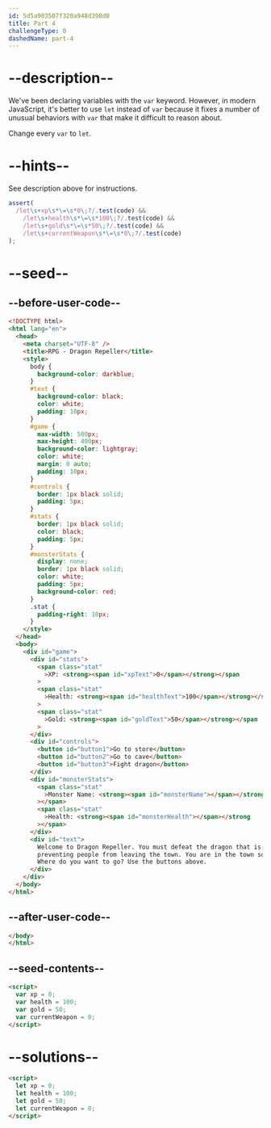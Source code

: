 ```yaml
---
id: 5d5a903507f328a948d398d0
title: Part 4
challengeType: 0
dashedName: part-4
---
```


# --description--

We've been declaring variables with the `var` keyword. However, in modern JavaScript, it's better to use `let` instead of `var` because it fixes a number of unusual behaviors with `var` that make it difficult to reason about.

Change every `var` to `let`.

# --hints--

See description above for instructions.

```js
assert(
  /let\s+xp\s*\=\s*0\;?/.test(code) &&
    /let\s+health\s*\=\s*100\;?/.test(code) &&
    /let\s+gold\s*\=\s*50\;?/.test(code) &&
    /let\s+currentWeapon\s*\=\s*0\;?/.test(code)
);
```

# --seed--

## --before-user-code--

```html
<!DOCTYPE html>
<html lang="en">
  <head>
    <meta charset="UTF-8" />
    <title>RPG - Dragon Repeller</title>
    <style>
      body {
        background-color: darkblue;
      }
      #text {
        background-color: black;
        color: white;
        padding: 10px;
      }
      #game {
        max-width: 500px;
        max-height: 400px;
        background-color: lightgray;
        color: white;
        margin: 0 auto;
        padding: 10px;
      }
      #controls {
        border: 1px black solid;
        padding: 5px;
      }
      #stats {
        border: 1px black solid;
        color: black;
        padding: 5px;
      }
      #monsterStats {
        display: none;
        border: 1px black solid;
        color: white;
        padding: 5px;
        background-color: red;
      }
      .stat {
        padding-right: 10px;
      }
    </style>
  </head>
  <body>
    <div id="game">
      <div id="stats">
        <span class="stat"
          >XP: <strong><span id="xpText">0</span></strong></span
        >
        <span class="stat"
          >Health: <strong><span id="healthText">100</span></strong></span
        >
        <span class="stat"
          >Gold: <strong><span id="goldText">50</span></strong></span
        >
      </div>
      <div id="controls">
        <button id="button1">Go to store</button>
        <button id="button2">Go to cave</button>
        <button id="button3">Fight dragon</button>
      </div>
      <div id="monsterStats">
        <span class="stat"
          >Monster Name: <strong><span id="monsterName"></span></strong
        ></span>
        <span class="stat"
          >Health: <strong><span id="monsterHealth"></span></strong
        ></span>
      </div>
      <div id="text">
        Welcome to Dragon Repeller. You must defeat the dragon that is
        preventing people from leaving the town. You are in the town square.
        Where do you want to go? Use the buttons above.
      </div>
    </div>
  </body>
</html>
```

## --after-user-code--

```html
</body>
</html>
```

## --seed-contents--

```html
<script>
  var xp = 0;
  var health = 100;
  var gold = 50;
  var currentWeapon = 0;
</script>
```

# --solutions--

```html
<script>
  let xp = 0;
  let health = 100;
  let gold = 50;
  let currentWeapon = 0;
</script>
```
